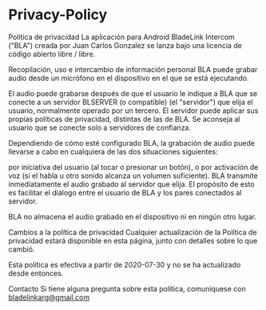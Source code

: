 # Privacy-Policy
Política de privacidad
La aplicación para Android BladeLink Intercom ("BLA") creada por Juan Carlos Gonzalez se lanza bajo una licencia de código abierto libre / libre. 

Recopilación, uso e intercambio de información personal
BLA puede grabar audio desde un micrófono en el dispositivo en el que se está ejecutando.

El audio puede grabarse después de que el usuario le indique a BLA que se conecte a un servidor BLSERVER (o compatible) (el "servidor") que elija el usuario, normalmente operado por un tercero. El servidor puede aplicar sus propias políticas de privacidad, distintas de las de BLA. Se aconseja al usuario que se conecte solo a servidores de confianza.

Dependiendo de cómo esté configurado BLA, la grabación de audio puede llevarse a cabo en cualquiera de las dos situaciones siguientes:

por iniciativa del usuario (al tocar o presionar un botón), o
por activación de voz (si el habla u otro sonido alcanza un volumen suficiente).
BLA transmite inmediatamente el audio grabado al servidor que elija. El propósito de esto es facilitar el diálogo entre el usuario de BLA y los pares conectados al servidor.

BLA no almacena el audio grabado en el dispositivo ni en ningún otro lugar.

Cambios a la política de privacidad
Cualquier actualización de la Política de privacidad estará disponible en esta página, junto con detalles sobre lo que cambió.

Esta política es efectiva a partir de 2020-07-30 y no se ha actualizado desde entonces.

Contacto
Si tiene alguna pregunta sobre esta política, comuníquese con bladelinkarg@gmail.com
